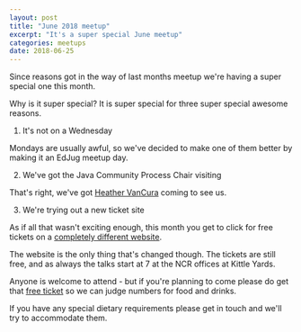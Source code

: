 ```yaml
---
layout: post
title: "June 2018 meetup"
excerpt: "It's a super special June meetup"
categories: meetups 
date: 2018-06-25
---
```


Since reasons got in the way of last months meetup we're having a super special one this month.

Why is it super special? It is super special for three super special awesome reasons.

1. It's not on a Wednesday

Mondays are usually awful, so we've decided to make one of them better by making it an EdJug meetup day.

2. We've got the Java Community Process Chair visiting

That's right, we've got [Heather VanCura](https://heathervcblog.wordpress.com/) coming to see us. 

3. We're trying out a new ticket site

As if all that wasn't exciting enough, this month you get to click for free tickets on a [completely different website](https://ti.to/edjug/edjug-june-meetup).

The website is the only thing that's changed though. The tickets are still free, and as always the talks start at 7 at the NCR offices at Kittle Yards.

Anyone is welcome to attend - but if you're planning to come please do get that [free ticket](https://ti.to/edjug/edjug-june-meetup) so we can judge numbers for food and drinks.

If you have any special dietary requirements please get in touch and we'll try to accommodate them.


